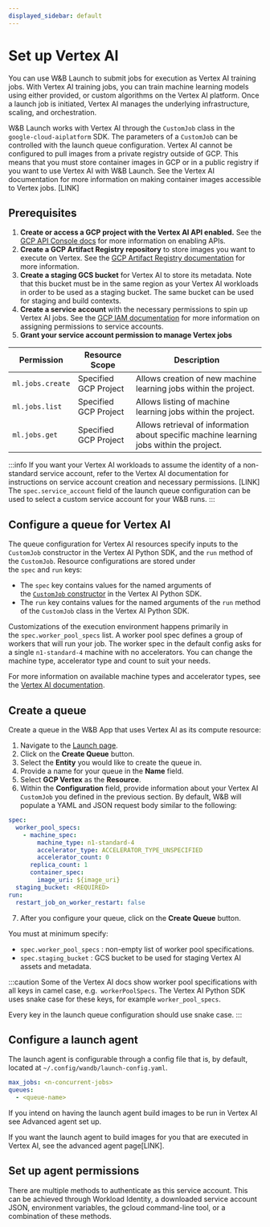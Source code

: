 ```yaml
---
displayed_sidebar: default
---
```


# Set up Vertex AI

You can use W&B Launch to submit jobs for execution as Vertex AI training jobs. With Vertex AI training jobs, you can train machine learning models using either provided, or custom algorithms on the Vertex AI platform. Once a launch job is initiated, Vertex AI manages the underlying infrastructure, scaling, and orchestration.


W&B Launch works with Vertex AI through the `CustomJob` class in the `google-cloud-aiplatform` SDK. The parameters of a `CustomJob` can be controlled with the launch queue configuration. Vertex AI cannot be configured to pull images from a private registry outside of GCP. This means that you must store container images in GCP or in a public registry if you want to use Vertex AI with W&B Launch. See the Vertex AI documentation for more information on making container images accessible to Vertex jobs. [LINK]

<!-- Component Diagram of Launch in Vertex AI -->

## Prerequisites 

1. **Create or access a GCP project with the Vertex AI API enabled.** See the [GCP API Console docs](https://support.google.com/googleapi/answer/6158841?hl=en) for more information on enabling APIs.
2. **Create a GCP Artifact Registry repository** to store images you want to execute on Vertex. See the [GCP Artifact Registry documentation](https://cloud.google.com/artifact-registry/docs/overview) for more information.
3. **Create a staging GCS bucket** for Vertex AI to store its metadata. Note that this bucket must be in the same region as your Vertex AI workloads in order to be used as a staging bucket. The same bucket can be used for staging and build contexts.
4. **Create a service account** with the necessary permissions to spin up Vertex AI jobs. See the [GCP IAM documentation](https://cloud.google.com/iam/docs/creating-managing-service-accounts) for more information on assigning permissions to service accounts.
5. **Grant your service account permission to manage Vertex jobs**

|    Permission    |    Resource Scope     |      Description      | 
| ---------------- | --------------------- | --------------------- |
| `ml.jobs.create` | Specified GCP Project | Allows creation of new machine learning jobs within the project.    |
| `ml.jobs.list`   | Specified GCP Project | Allows listing of machine learning jobs within the project.  |
| `ml.jobs.get`    | Specified GCP Project | Allows retrieval of information about specific machine learning jobs within the project. |

:::info
If you want your Vertex AI workloads to assume the identity of a non-standard service account, refer to the Vertex AI documentation for instructions on service account creation and necessary permissions. [LINK] The `spec.service_account` field of the launch queue configuration can be used to select a custom service account for your W&B runs.
:::

## Configure a queue for Vertex AI
The queue configuration for Vertex AI resources specify inputs to the `CustomJob` constructor in the Vertex AI Python SDK, and the `run` method of the `CustomJob`. Resource configurations are stored under the `spec` and `run` keys: 

- The `spec` key contains values for the named arguments of the [`CustomJob` constructor](https://cloud.google.com/ai-platform/training/docs/reference/rest/v1beta1/projects.locations.customJobs#CustomJob.FIELDS.spec) in the Vertex AI Python SDK.
- The `run` key contains values for the named arguments of the `run` method of the `CustomJob` class in the Vertex AI Python SDK.

Customizations of the execution environment happens primarily in the `spec.worker_pool_specs` list. A worker pool spec defines a group of workers that will run your job. The worker spec in the default config asks for a single `n1-standard-4` machine with no accelerators. You can change the machine type, accelerator type and count to suit your needs.

For more information on available machine types and accelerator types, see the [Vertex AI documentation](https://cloud.google.com/vertex-ai/docs/reference/rest/v1/MachineSpec).


## Create a queue

Create a queue in the W&B App that uses Vertex AI as its compute resource:

1. Navigate to the [Launch page](https://wandb.ai/launch).
2. Click on the **Create Queue** button.
3. Select the **Entity** you would like to create the queue in.
4. Provide a name for your queue in the **Name** field.
5. Select **GCP Vertex** as the **Resource**.
6. Within the **Configuration** field, provide information about your Vertex AI `CustomJob` you defined in the previous section.  By default, W&B will populate a YAML and JSON request body similar to the following:
  ```yaml
  spec:
    worker_pool_specs:
      - machine_spec:
          machine_type: n1-standard-4
          accelerator_type: ACCELERATOR_TYPE_UNSPECIFIED
          accelerator_count: 0
        replica_count: 1
        container_spec:
          image_uri: ${image_uri}
    staging_bucket: <REQUIRED>
  run:
    restart_job_on_worker_restart: false
  ```
7. After you configure your queue, click on the **Create Queue** button.


You must at minimum specify:
* `spec.worker_pool_specs` : non-empty list of worker pool specifications.
* `spec.staging_bucket` : GCS bucket to be used for staging Vertex AI assets and metadata.

:::caution
Some of the Vertex AI docs show worker pool specifications with all keys in camel case, e.g.` workerPoolSpecs`. The Vertex AI Python SDK uses snake case for these keys, for example `worker_pool_specs`. 

Every key in the launch queue configuration should use snake case.
:::

## Configure a launch agent
The launch agent is configurable through a config file that is, by default, located at `~/.config/wandb/launch-config.yaml`.

```yaml
max_jobs: <n-concurrent-jobs>
queues:
  - <queue-name>
```

If you intend on having the launch agent build images to be run in Vertex AI see Advanced agent set up.

If you want the launch agent to build images for you that are executed in Vertex AI, see the advanced agent page[LINK].


## Set up agent permissions
There are multiple methods to authenticate as this service account. This can be achieved through Workload Identity, a downloaded service account JSON, environment variables, the gcloud command-line tool, or a combination of these methods.